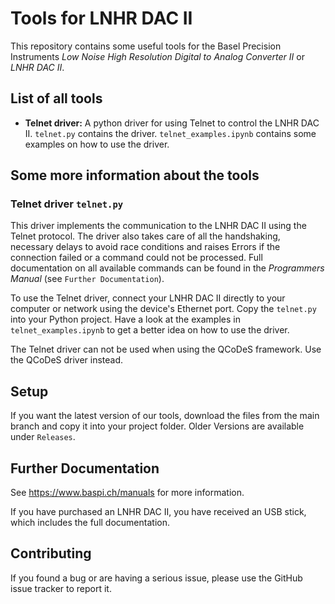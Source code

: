 # Tools for LNHR DAC II
This repository contains some useful tools for the Basel Precision Instruments *Low Noise High Resolution Digital to Analog Converter II* or *LNHR DAC II*. 

## List of all tools
- **Telnet driver:** A python driver for using Telnet to control the LNHR DAC II. `telnet.py` contains the driver. `telnet_examples.ipynb` contains some examples on how to use the driver.

## Some more information about the tools
### Telnet driver `telnet.py`
This driver implements the communication to the LNHR DAC II using the Telnet protocol. The driver also takes care of all the handshaking, necessary delays to avoid race conditions and raises Errors if the connection failed or a command could not be processed. Full documentation on all available commands can be found in the *Programmers Manual* (see `Further Documentation`).

To use the Telnet driver, connect your LNHR DAC II directly to your computer or network using the device's Ethernet port. Copy the `telnet.py` into your Python project. Have a look at the examples in `telnet_examples.ipynb` to get a better idea on how to use the driver. 

The Telnet driver can not be used when using the QCoDeS framework. Use the QCoDeS driver instead.

## Setup
If you want the latest version of our tools, download the files from the main branch and copy it into your project folder. Older Versions are available under `Releases`.

## Further Documentation
See https://www.baspi.ch/manuals for more information.

If you have purchased an LNHR DAC II, you have received an USB stick, which includes the full documentation.

## Contributing
If you found a bug or are having a serious issue, please use the GitHub issue tracker to report it.